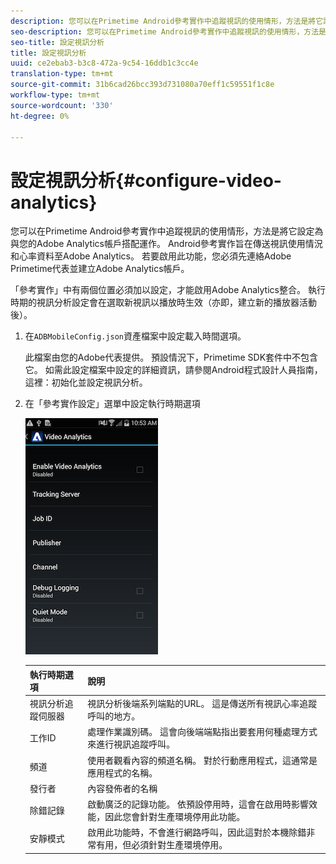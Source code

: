 ```yaml
---
description: 您可以在Primetime Android參考實作中追蹤視訊的使用情形，方法是將它設定為與您的Adobe Analytics帳戶搭配運作。
seo-description: 您可以在Primetime Android參考實作中追蹤視訊的使用情形，方法是將它設定為與您的Adobe Analytics帳戶搭配運作。
seo-title: 設定視訊分析
title: 設定視訊分析
uuid: ce2ebab3-b3c8-472a-9c54-16ddb1c3cc4e
translation-type: tm+mt
source-git-commit: 31b6cad26bcc393d731080a70eff1c59551f1c8e
workflow-type: tm+mt
source-wordcount: '330'
ht-degree: 0%

---
```



# 設定視訊分析{#configure-video-analytics}

您可以在Primetime Android參考實作中追蹤視訊的使用情形，方法是將它設定為與您的Adobe Analytics帳戶搭配運作。 Android參考實作旨在傳送視訊使用情況和心率資料至Adobe Analytics。 若要啟用此功能，您必須先連絡Adobe Primetime代表並建立Adobe Analytics帳戶。

「參考實作」中有兩個位置必須加以設定，才能啟用Adobe Analytics整合。 執行時期的視訊分析設定會在選取新視訊以播放時生效（亦即，建立新的播放器活動後）。

1. 在`ADBMobileConfig.json`資產檔案中設定載入時間選項。

   此檔案由您的Adobe代表提供。 預設情況下，Primetime SDK套件中不包含它。 如需此設定檔案中設定的詳細資訊，請參閱Android程式設計人員指南，這裡：初始化並設定視訊分析。
1. 在「參考實作設定」選單中設定執行時期選項

   ![](assets/img_psdk_ref_impl_va-settings-menu.png)

   | 執行時期選項 | 說明 |
   |---|---|
   | 視訊分析追蹤伺服器 | 視訊分析後端系列端點的URL。 這是傳送所有視訊心率追蹤呼叫的地方。 |
   | 工作ID | 處理作業識別碼。 這會向後端端點指出要套用何種處理方式來進行視訊追蹤呼叫。 |
   | 頻道 | 使用者觀看內容的頻道名稱。 對於行動應用程式，這通常是應用程式的名稱。 |
   | 發行者 | 內容發佈者的名稱 |
   | 除錯記錄 | 啟動廣泛的記錄功能。 依預設停用時，這會在啟用時影響效能，因此您會針對生產環境停用此功能。 |
   | 安靜模式 | 啟用此功能時，不會進行網路呼叫，因此這對於本機除錯非常有用，但必須針對生產環境停用。 |